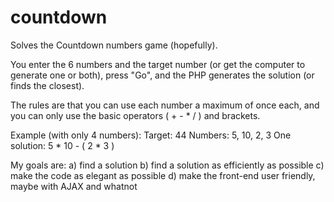 countdown
=========

Solves the Countdown numbers game (hopefully).

You enter the 6 numbers and the target number (or get the computer to generate one or both), press "Go", and the PHP generates the solution (or finds the closest).

The rules are that you can use each number a maximum of once each, and you can only use the basic operators ( + - * / ) and brackets.

Example (with only 4 numbers):
Target: 44
Numbers: 5, 10, 2, 3
One solution:  5 * 10 - ( 2 * 3 )

My goals are:
a) find a solution
b) find a solution as efficiently as possible
c) make the code as elegant as possible
d) make the front-end user friendly, maybe with AJAX and whatnot